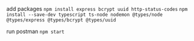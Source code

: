 add packages
```npm install express bcrypt uuid http-status-codes```
```npm install --save-dev typescript ts-node nodemon @types/node @types/express @types/bcrypt @types/uuid```

run postman
```npm start```
